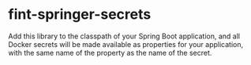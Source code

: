# fint-springer-secrets

Add this library to the classpath of your Spring Boot application, and all Docker secrets will be made
available as properties for your application, with the same name of the property as the name of the
secret.
